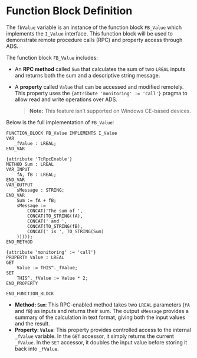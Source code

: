 # Function Block Definition

The `fbValue` variable is an instance of the function block `FB_Value` which implements the `I_Value` interface. This function block will be used to demonstrate remote procedure calls (RPC) and property access through ADS. 

The function block `FB_Value` includes:

- An **RPC method** called `Sum` that calculates the sum of two `LREAL` inputs and returns both the sum and a descriptive string message.
- A **property** called `Value` that can be accessed and modified remotely. This property uses the `{attribute 'monitoring' := 'call'}` pragma to allow read and write operations over ADS.

    > **Note:** This feature isn’t supported on Windows CE-based devices.

Below is the full implementation of `FB_Value`:

```iec-st
FUNCTION_BLOCK FB_Value IMPLEMENTS I_Value
VAR
   _fValue : LREAL;
END_VAR

{attribute 'TcRpcEnable'}
METHOD Sum : LREAL
VAR_INPUT
    fA, fB : LREAL;
END_VAR
VAR_OUTPUT
    sMessage : STRING;
END_VAR
    Sum := fA + fB;
    sMessage := 
        CONCAT('The sum of ', 
        CONCAT(TO_STRING(fA),
        CONCAT(' and ', 
        CONCAT(TO_STRING(fB), 
        CONCAT(' is ', TO_STRING(Sum)
    )))));
END_METHOD

{attribute 'monitoring' := 'call'}
PROPERTY Value : LREAL
GET
    Value := THIS^._fValue;
SET
    THIS^._fValue := Value * 2;
END_PROPERTY

END_FUNCTION_BLOCK
```

- **Method: `Sum`**: This RPC-enabled method takes two `LREAL` parameters (`fA` and `fB`) as inputs and returns their sum. The output `sMessage` provides a summary of the calculation in text format, giving both the input values and the result.
- **Property: `Value`**: This property provides controlled access to the internal `_fValue` variable. In the `GET` accessor, it simply returns the current `_fValue`. In the `SET` accessor, it doubles the input value before storing it back into `_fValue`.
